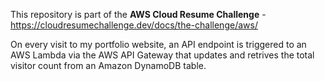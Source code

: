 This repository is part of the **AWS Cloud Resume Challenge** -
https://cloudresumechallenge.dev/docs/the-challenge/aws/

On every visit to my portfolio website, an API endpoint is triggered to an AWS Lambda via the AWS API Gateway that updates and retrives the total visitor count from an Amazon DynamoDB table.
